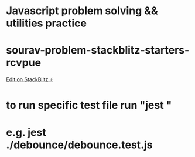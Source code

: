 # Javascript problem solving && utilities practice

# sourav-problem-stackblitz-starters-rcvpue

[Edit on StackBlitz ⚡️](https://stackblitz.com/edit/sourav-problem-stackblitz-starters-rcvpue)

# to run specific test file run "jest <testfilepath>"

# e.g. jest ./debounce/debounce.test.js
